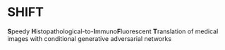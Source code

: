 # **SHIFT**
**S**peedy **H**istopathological-to-**I**mmuno**F**luorescent **T**ranslation of medical images with conditional generative adversarial networks

